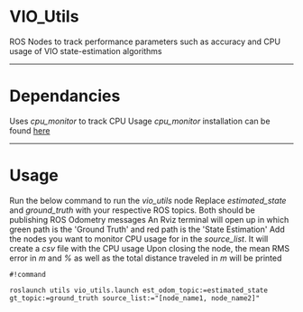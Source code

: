 # VIO_Utils

ROS Nodes to track performance parameters such as accuracy and CPU usage of VIO state-estimation algorithms

---
# Dependancies

Uses *cpu_monitor* to track CPU Usage
*cpu_monitor* installation can be found [here](https://github.com/alspitz/cpu_monitor)

---
# Usage

Run the below command to run the *vio_utils* node
Replace *estimated_state* and *ground_truth* with your respective ROS topics. Both should be publishing ROS Odometry messages
An Rviz terminal will open up in which green path is the 'Ground Truth' and red path is the 'State Estimation'
Add the nodes you want to monitor CPU usage for in the *source_list*. It will create a *csv* file with the CPU usage
Upon closing the node, the mean RMS error in *m* and *%* as well as the total distance traveled in *m* will be printed

```
#!command

roslaunch utils vio_utils.launch est_odom_topic:=estimated_state gt_topic:=ground_truth source_list:="[node_name1, node_name2]" 
```

